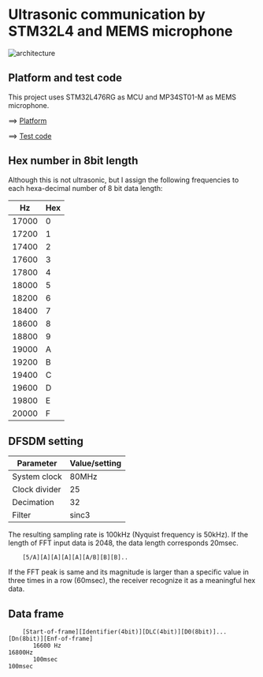 # Ultrasonic communication by STM32L4 and MEMS microphone

![architecture](https://docs.google.com/drawings/d/e/2PACX-1vR1KKp2QeL_SmrnUsTl5zcwddQToPJmnSBHFnxiw78y3_3mjA7EzNl2iNcUA5aOW_jRAQapTNji-eJ7/pub?w=480&h=189)

## Platform and test code

This project uses STM32L476RG as MCU and MP34ST01-M as MEMS microphone.

==> [Platform](PLATFORM.md)

==> [Test code](./basic)

## Hex number in 8bit length

Although this is not ultrasonic, but I assign the following frequencies to each hexa-decimal number of 8 bit data length:

|Hz   |Hex|
|-----|---|
|17000| 0 |
|17200| 1 |
|17400| 2 |
|17600| 3 |
|17800| 4 |
|18000| 5 |
|18200| 6 |
|18400| 7 |
|18600| 8 |
|18800| 9 |
|19000| A |
|19200| B |
|19400| C |
|19600| D |
|19800| E |
|20000| F |

## DFSDM setting

|Parameter    |Value/setting|
|-------------|-----|
|System clock |80MHz|
|Clock divider|25   |
|Decimation   |32   |
|Filter       |sinc3|

The resulting sampling rate is 100kHz (Nyquist frequency is 50kHz). If the length of FFT input data is 2048, the data length corresponds 20msec.

```
    [5/A][A][A][A][A][A/B][B][B]..

```
If the FFT peak is same and its magnitude is larger than a specific value in three times in a row (60msec), the receiver recognize it as a meaningful hex data.

## Data frame

```
    [Start-of-frame][Identifier(4bit)][DLC(4bit)][D0(8bit)]...[Dn(8bit)][Enf-of-frame]
       16600 Hz                                                           16800Hz
       100msec                                                            100msec
```


